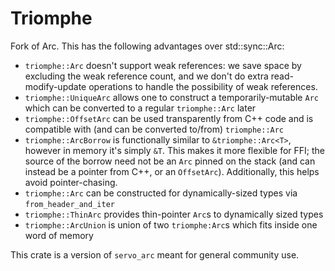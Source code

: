 # Triomphe

Fork of Arc. This has the following advantages over std::sync::Arc:

* `triomphe::Arc` doesn't support weak references: we save space by excluding the weak reference count, and we don't do extra read-modify-update operations to handle the possibility of weak references.
* `triomphe::UniqueArc` allows one to construct a temporarily-mutable `Arc` which can be converted to a regular `triomphe::Arc` later
* `triomphe::OffsetArc` can be used transparently from C++ code and is compatible with (and can be converted to/from) `triomphe::Arc`
* `triomphe::ArcBorrow` is functionally similar to `&triomphe::Arc<T>`, however in memory it's simply `&T`. This makes it more flexible for FFI; the source of the borrow need not be an `Arc` pinned on the stack (and can instead be a pointer from C++, or an `OffsetArc`). Additionally, this helps avoid pointer-chasing.
* `triomphe::Arc` can be constructed for dynamically-sized types via `from_header_and_iter`
* `triomphe::ThinArc` provides thin-pointer `Arc`s to dynamically sized types
* `triomphe::ArcUnion` is union of two `triomphe:Arc`s which fits inside one word of memory

This crate is a version of `servo_arc` meant for general community use.

